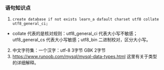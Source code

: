 ### 语句知识点
1. ` create database if not exists learn_a dafault charset utf8 collate utf8_general_ci; `
  - collate 代表的是核对规则：utf8_general_ci 代表大小写不敏感；utf8_general_cs 代表大小写敏感；utf8_bin 二进制校对，区分大小写。
2. 中文字符集：一个汉字：utf-8 3字节 GBK 2字节
3. https://www.runoob.com/mysql/mysql-data-types.html 这里有关于类型的详细解释。
